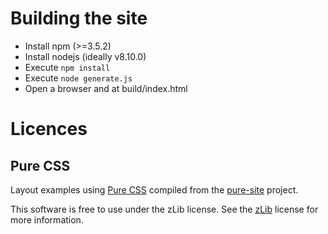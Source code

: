 Building the site
=================

- Install npm (>=3.5.2)
- Install nodejs (ideally v8.10.0)
- Execute `npm install`
- Execute `node generate.js`
- Open a browser and at build/index.html


Licences
========

Pure CSS
--------

Layout examples using [Pure CSS][pure] compiled from the [pure-site][] project.

[pure]: http://purecss.io/
[pure-site]: https://github.com/pure-css/pure-site

This software is free to use under the zLib license.
See the [zLib][] license for more information.

[zLib]: http://www.zlib.net/zlib_license.html
